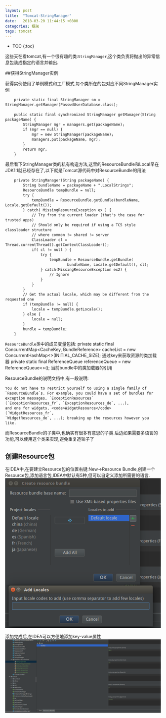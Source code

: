 ```yaml
---
layout: post
title:  "Tomcat-StringManager"
date:   2018-03-20 11:44:15 +0800
categories: 框架
tags: tomcat
---
```


* TOC
{:toc}


这些天在看tomcat,有一个很有趣的类:`StringManager`,这个类负责将抛出的异常信息包装成指定的语言并输出.

##获得StringManager实例

获得实例使用了单例模式和工厂模式,每个类所在的包对应不同StringManager实例

~~~
    private static final StringManager sm = StringManager.getManager(PasswdUserDatabase.class);

    public static final synchronized StringManager getManager(String packageName) {
        StringManager mgr = managers.get(packageName);
        if (mgr == null) {
            mgr = new StringManager(packageName);
            managers.put(packageName, mgr);
        }
        return mgr;
    }
~~~

最后看下StringManager类的私有构造方法,这里的ResourceBundle和Local早在JDK1.1就已经存在了,以下就是Tomcat源代码中对ResourceBundle的用法

~~~
    private StringManager(String packageName) {
        String bundleName = packageName + ".LocalStrings";
        ResourceBundle tempBundle = null;
        try {
            tempBundle = ResourceBundle.getBundle(bundleName, Locale.getDefault());
        } catch( MissingResourceException ex ) {
            // Try from the current loader (that's the case for trusted apps)
            // Should only be required if using a TC5 style classloader structure
            // where common != shared != server
            ClassLoader cl = Thread.currentThread().getContextClassLoader();
            if( cl != null ) {
                try {
                    tempBundle = ResourceBundle.getBundle(
                            bundleName, Locale.getDefault(), cl);
                } catch(MissingResourceException ex2) {
                    // Ignore
                }
            }
        }
        // Get the actual locale, which may be different from the requested one
        if (tempBundle != null) {
            locale = tempBundle.getLocale();
        } else {
            locale = null;
        }
        bundle = tempBundle;
    }
~~~

`ResourceBundle`类中的成员变量包括:
private static final ConcurrentMap<CacheKey, BundleReference> cacheList = new ConcurrentHashMap<>(INITIAL_CACHE_SIZE);
通过key来获取资源的类加载器
private static final ReferenceQueue<Object> referenceQueue = new ReferenceQueue<>();
当前bundle中的类加载器的引用

ResourceBundle的说明文档中,有一段说明:

~~~
You do not have to restrict yourself to using a single family of
`ResourceBundle`s. For example, you could have a set of bundles for
exception messages, `ExceptionResources`
(`ExceptionResources_fr`, `ExceptionResources_de`, ...),
and one for widgets, <code>WidgetResource</code> (`WidgetResources_fr`,
`WidgetResources_de`, ...); breaking up the resources however you like.
~~~
而ResourceBundle的子类中,也确实有很多有意思的子类.后边如果需要多语言的功能,可以使用这个类来实现,避免重复造轮子了


## 创建Resource包
在IDEA中,在要建立Resource包的位置右键:New->Resource Bundle,创建一个Resource包,添加语言包,IDEA中默认有5种,但可以自定义添加所需要的语言.
![](/_pic/201803/createbundle.png)

添加完成后,在IDEA可以方便地添加key-value属性
![](/_pic/201803/bundle.png)



